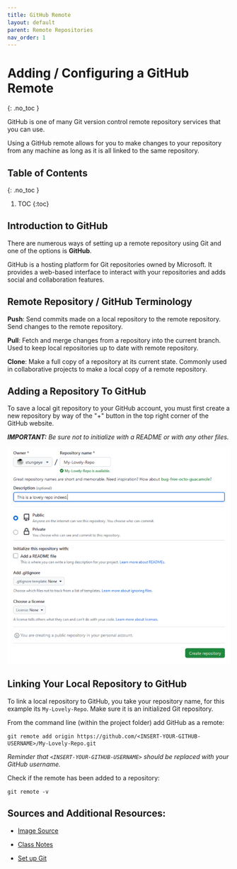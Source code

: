 ```yaml
---
title: GitHub Remote
layout: default
parent: Remote Repositories
nav_order: 1
---
```


<!-- prettier-ignore-start -->

# Adding / Configuring a GitHub Remote 
{: .no_toc }

GitHub is one of many Git version control remote repository services that you can use.

Using a GitHub remote allows for you to make changes to your repository from any machine as long as it is all linked to the same repository.

## Table of Contents
{: .no_toc }

1. TOC
{:toc}

<!-- prettier-ignore-end -->

## Introduction to GitHub

There are numerous ways of setting up a remote repository using Git and one of the options is **GitHub**.

GitHub is a hosting platform for Git repositories owned by Microsoft. It provides a web-based interface to interact with your repositories and adds social and collaboration features.

## Remote Repository / GitHub Terminology

**Push**: Send commits made on a local repository to the remote repository. Send changes to the remote repository.

**Pull**: Fetch and merge changes from a repository into the current branch. Used to keep local repositories up to date with remote repository.

**Clone**: Make a full copy of a repository at its current state. Commonly used in collaborative projects to make a local copy of a remote repository.

## Adding a Repository To GitHub

To save a local git repository to your GitHub account, you must first create a new repository by way of the "+" button in the top right corner of the GitHub website.

_**IMPORTANT:** Be sure not to initialize with a README or with any other files._

![Setting Up GitHub Repo](GitHubRepo.png)

## Linking Your Local Repository to GitHub

To link a local repository to GitHub, you take your repository name, for this example its `My-Lovely-Repo`. Make sure it is an initialized Git repository.

From the command line (within the project folder) add GitHub as a remote:

```
git remote add origin https://github.com/<INSERT-YOUR-GITHUB-USERNAME>/My-Lovely-Repo.git
```

_Reminder that `<INSERT-YOUR-GITHUB-USERNAME>` should be replaced with your GitHub username._

Check if the remote has been added to a repository:
```
git remote -v
```

## Sources and Additional Resources:

- [Image Source](https://stungeye.github.io/Software-Development-And-Documentation-1/02-git-version-control-next-steps/index.html#47)

- [Class Notes](https://stungeye.github.io/Software-Development-And-Documentation-1/02-git-version-control-next-steps/index.html#45)

- [Set up Git](https://docs.github.com/en/get-started/git-basics/set-up-git)

